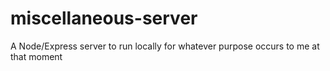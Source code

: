 # miscellaneous-server
A Node/Express server to run locally for whatever purpose occurs to me at that moment
